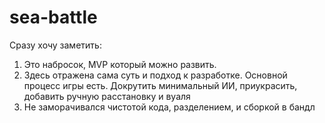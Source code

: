 # sea-battle

Сразу хочу заметить:
1. Это набросок, MVP который можно развить.
2. Здесь отражена сама суть и подход к разработке. Основной процесс игры есть.
 Докрутить минимальный ИИ, приукрасить, добавить ручную расстановку и вуаля
3. Не заморачивался чистотой кода, разделением, и сборкой в бандл
